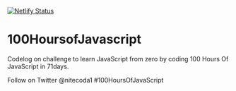 [![Netlify Status](https://api.netlify.com/api/v1/badges/8635a4f3-f6b1-4821-9c33-be7ce719d3db/deploy-status)](https://app.netlify.com/sites/100hoursofjavascript/deploys)

# 100HoursofJavascript
Codelog on challenge to learn JavaScript from zero by coding 100 Hours Of JavaScript in 71days.

Follow on Twitter @nitecoda1
#100HoursOfJavaScript

